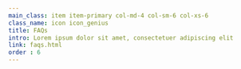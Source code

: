 ```yaml
---
main_class: item item-primary col-md-4 col-sm-6 col-xs-6
class_name: icon icon_genius
title: FAQs
intro: Lorem ipsum dolor sit amet, consectetuer adipiscing elit
link: faqs.html
order : 6
---
```


